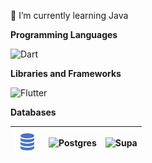 🌱 I’m currently learning Java

**Programming Languages**

<img title="Dart" alt="Dart" width="80px" src="https://img.shields.io/badge/Dart-0175C2?style=for-the-badge&logo=dart&logoColor=white" />

**Libraries and Frameworks**

<img title="Flutter" alt="Flutter" width="100px" src="https://img.shields.io/badge/Flutter-02569B?style=for-the-badge&logo=flutter&logoColor=white" />

**Databases**

<img title="SQL" alt="SQL" width="40px" src="https://raw.githubusercontent.com/github/explore/master/topics/sql/sql.png">|<img title="Postgres" alt="Postgres" width="100px" src="https://img.shields.io/badge/PostgreSQL-316192?style=for-the-badge&logo=postgresql&logoColor=white">|<img title="Supa" alt="Supa" width="100px" src="https://img.shields.io/badge/Supabase-181818?style=for-the-badge&logo=supabase&logoColor=white"> <br>
|--|--|--|

<!--
**maxcielOliv/maxcielOliv** is a ✨ _special_ ✨ repository because its `README.md` (this file) appears on your GitHub profile.

Here are some ideas to get you started:

- 🔭 I’m currently working on ...
- 🌱 I’m currently learning ...
- 👯 I’m looking to collaborate on ...
- 🤔 I’m looking for help with ...
- 💬 Ask me about ...
- 📫 How to reach me: ...
- 😄 Pronouns: ...
- ⚡ Fun fact: ...
-->
